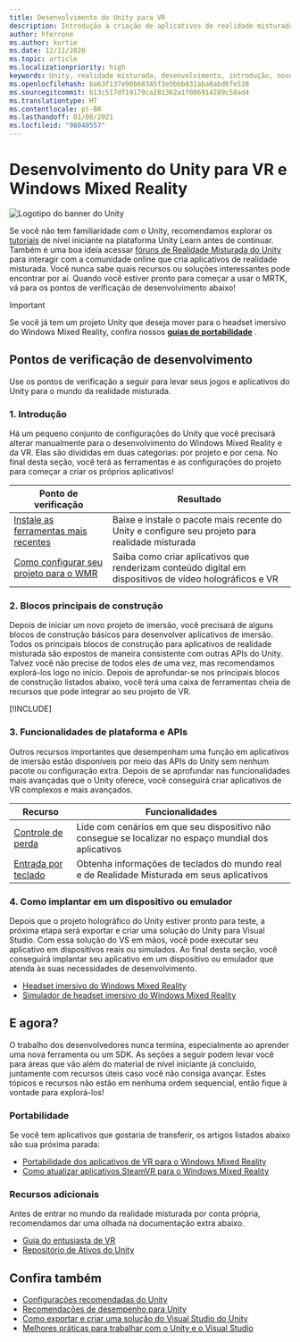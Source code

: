 ```yaml
---
title: Desenvolvimento do Unity para VR
description: Introdução à criação de aplicativos de realidade misturada no Unity para headsets imersivos de VR e do Windows Mixed Reality.
author: hferrone
ms.author: kurtie
ms.date: 12/11/2020
ms.topic: article
ms.localizationpriority: high
keywords: Unity, realidade misturada, desenvolvimento, introdução, novo projeto, portabilidade, funcionalidade, câmera, simulação, emulação, documentação, headset de realidade misturada, headset do windows mixed reality, headset de realidade virtual, o que é realidade virtual, o que é realidade aumentada, MRTK, kit de ferramentas de realidade misturada, entrada de voz, câmera localizável, emulador, Azure, tutoriais
ms.openlocfilehash: ba63f137e90b68345f3e5bbb831aba6abd6fe538
ms.sourcegitcommit: b13c517df19179ca281362a1f006914289c58ad4
ms.translationtype: HT
ms.contentlocale: pt-BR
ms.lasthandoff: 01/08/2021
ms.locfileid: "98040557"
---
```

# <a name="unity-development-for-vr-and-windows-mixed-reality"></a>Desenvolvimento do Unity para VR e Windows Mixed Reality

![Logotipo do banner do Unity](../images/unity_logo_banner.png)

Se você não tem familiaridade com o Unity, recomendamos explorar os [tutoriais](https://unity3d.com/learn/tutorials) de nível iniciante na plataforma Unity Learn antes de continuar. Também é uma boa ideia acessar [fóruns de Realidade Misturada do Unity](https://forum.unity3d.com/forums/hololens.102/) para interagir com a comunidade online que cria aplicativos de realidade misturada. Você nunca sabe quais recursos ou soluções interessantes pode encontrar por aí. Quando você estiver pronto para começar a usar o MRTK, vá para os pontos de verificação de desenvolvimento abaixo!

> [!IMPORTANT]
> Se você já tem um projeto Unity que deseja mover para o headset imersivo do Windows Mixed Reality, confira nossos **[guias de portabilidade](../porting-apps/porting-overview.md)** . 

## <a name="development-checkpoints"></a>Pontos de verificação de desenvolvimento

Use os pontos de verificação a seguir para levar seus jogos e aplicativos do Unity para o mundo da realidade misturada. 

### <a name="1-getting-started"></a>1. Introdução

Há um pequeno conjunto de configurações do Unity que você precisará alterar manualmente para o desenvolvimento do Windows Mixed Reality e da VR. Elas são divididas em duas categorias: por projeto e por cena. No final desta seção, você terá as ferramentas e as configurações do projeto para começar a criar os próprios aplicativos!

|  Ponto de verificação  |  Resultado  |
| --- | --- |
| [Instale as ferramentas mais recentes](../install-the-tools.md) | Baixe e instale o pacote mais recente do Unity e configure seu projeto para realidade misturada |
| [Como configurar seu projeto para o WMR](configure-unity-project.md) | Saiba como criar aplicativos que renderizam conteúdo digital em dispositivos de vídeo holográficos e VR |

### <a name="2-core-building-blocks"></a>2. Blocos principais de construção

Depois de iniciar um novo projeto de imersão, você precisará de alguns blocos de construção básicos para desenvolver aplicativos de imersão. Todos os principais blocos de construção para aplicativos de realidade misturada são expostos de maneira consistente com outras APIs do Unity. Talvez você não precise de todos eles de uma vez, mas recomendamos explorá-los logo no início. Depois de aprofundar-se nos principais blocos de construção listados abaixo, você terá uma caixa de ferramentas cheia de recursos que pode integrar ao seu projeto de VR.

[!INCLUDE[](../includes/unity-building-blocks-wmr.md)]

### <a name="3-platform-capabilities-and-apis"></a>3. Funcionalidades de plataforma e APIs

Outros recursos importantes que desempenham uma função em aplicativos de imersão estão disponíveis por meio das APIs do Unity sem nenhum pacote ou configuração extra. Depois de se aprofundar nas funcionalidades mais avançadas que o Unity oferece, você conseguirá criar aplicativos de VR complexos e mais avançados.

|  Recurso  |  Funcionalidades  |
| --- | --- |
| [Controle de perda](tracking-loss-in-unity.md) | Lide com cenários em que seu dispositivo não consegue se localizar no espaço mundial dos aplicativos |
| [Entrada por teclado](keyboard-input-in-unity.md) | Obtenha informações de teclados do mundo real e de Realidade Misturada em seus aplicativos |

### <a name="4-deploying-to-a-device-or-emulator"></a>4. Como implantar em um dispositivo ou emulador

Depois que o projeto holográfico do Unity estiver pronto para teste, a próxima etapa será exportar e criar uma solução do Unity para Visual Studio. Com essa solução do VS em mãos, você pode executar seu aplicativo em dispositivos reais ou simulados. Ao final desta seção, você conseguirá implantar seu aplicativo em um dispositivo ou emulador que atenda às suas necessidades de desenvolvimento.

* [Headset imersivo do Windows Mixed Reality](../platform-capabilities-and-apis/using-visual-studio.md)
* [Simulador de headset imersivo do Windows Mixed Reality](../platform-capabilities-and-apis/using-the-windows-mixed-reality-simulator.md)

## <a name="whats-next"></a>E agora?

O trabalho dos desenvolvedores nunca termina, especialmente ao aprender uma nova ferramenta ou um SDK. As seções a seguir podem levar você para áreas que vão além do material de nível iniciante já concluído, juntamente com recursos úteis caso você não consiga avançar. Estes tópicos e recursos não estão em nenhuma ordem sequencial, então fique à vontade para explorá-los!

### <a name="porting"></a>Portabilidade

Se você tem aplicativos que gostaria de transferir, os artigos listados abaixo são sua próxima parada:

* [Portabilidade dos aplicativos de VR para o Windows Mixed Reality](https://docs.microsoft.com/windows/mixed-reality/develop/porting-apps/porting-guides?tabs=project)
* [Como atualizar aplicativos SteamVR para o Windows Mixed Reality](https://docs.microsoft.com/windows/mixed-reality/develop/porting-apps/updating-your-steamvr-application-for-windows-mixed-reality)

### <a name="additional-resources"></a>Recursos adicionais

Antes de entrar no mundo da realidade misturada por conta própria, recomendamos dar uma olhada na documentação extra abaixo. 

* [Guia do entusiasta de VR](https://docs.microsoft.com/windows/mixed-reality/enthusiast-guide/vr-journey)
* [Repositório de Ativos do Unity](https://www.assetstore.unity3d.com)

## <a name="see-also"></a>Confira também 

* [Configurações recomendadas do Unity](recommended-settings-for-unity.md)
* [Recomendações de desempenho para Unity](performance-recommendations-for-unity.md)
* [Como exportar e criar uma solução do Visual Studio do Unity](exporting-and-building-a-unity-visual-studio-solution.md)
* [Melhores práticas para trabalhar com o Unity e o Visual Studio](best-practices-for-working-with-unity-and-visual-studio.md)
